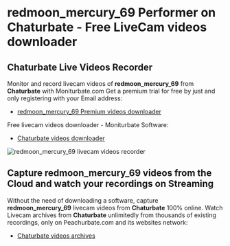 # redmoon_mercury_69 Performer on Chaturbate - Free LiveCam videos downloader

## Chaturbate Live Videos Recorder

Monitor and record livecam videos of **redmoon_mercury_69** from **Chaturbate** with Moniturbate.com
Get a premium trial for free by just and only registering with your Email address:
* [redmoon_mercury_69 Premium videos downloader](https://moniturbate.com/request-demo-licence-key.html)

Free livecam videos downloader - Moniturbate Software:
* [Chaturbate videos downloader](https://moniturbate.com/moniturbate-download-software.html)

![redmoon_mercury_69 livecam videos recorder](https://peachurnet.com/templates/moniturbate-software.png)


## Capture redmoon_mercury_69 videos from the Cloud and watch your recordings on Streaming

Without the need of downloading a software, capture **redmoon_mercury_69** livecam videos from **Chaturbate** 100% online.
Watch Livecam archives from **Chaturbate** unlimitedly from thousands of existing recordings, only on Peachurbate.com and its websites network:
* [Chaturbate videos archives](https://peachurnet.com/)